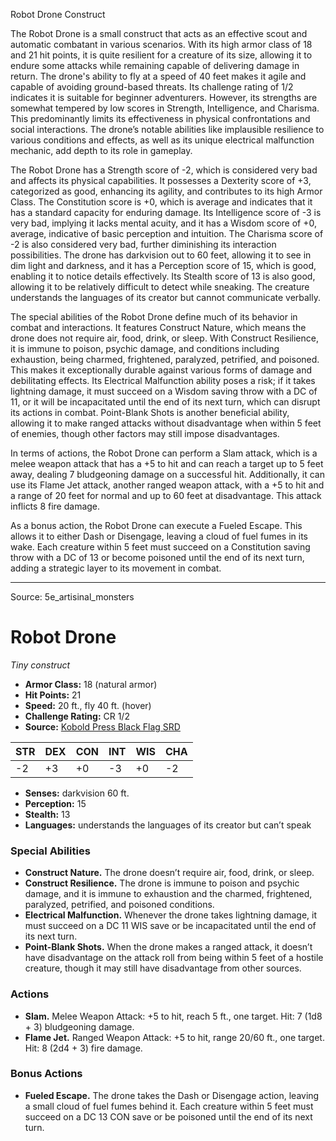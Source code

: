 <MonsterName/>Robot Drone</MonsterName>
<CreatureType/>Construct</CreatureType>

<summary>The Robot Drone is a small construct that acts as an effective scout and automatic combatant in various scenarios. With its high armor class of 18 and 21 hit points, it is quite resilient for a creature of its size, allowing it to endure some attacks while remaining capable of delivering damage in return. The drone's ability to fly at a speed of 40 feet makes it agile and capable of avoiding ground-based threats. Its challenge rating of 1/2 indicates it is suitable for beginner adventurers. However, its strengths are somewhat tempered by low scores in Strength, Intelligence, and Charisma. This predominantly limits its effectiveness in physical confrontations and social interactions. The drone’s notable abilities like implausible resilience to various conditions and effects, as well as its unique electrical malfunction mechanic, add depth to its role in gameplay.</summary>

<detail>

The Robot Drone has a Strength score of -2, which is considered very bad and affects its physical capabilities. It possesses a Dexterity score of +3, categorized as good, enhancing its agility, and contributes to its high Armor Class. The Constitution score is +0, which is average and indicates that it has a standard capacity for enduring damage. Its Intelligence score of -3 is very bad, implying it lacks mental acuity, and it has a Wisdom score of +0, average, indicative of basic perception and intuition. The Charisma score of -2 is also considered very bad, further diminishing its interaction possibilities. The drone has darkvision out to 60 feet, allowing it to see in dim light and darkness, and it has a Perception score of 15, which is good, enabling it to notice details effectively. Its Stealth score of 13 is also good, allowing it to be relatively difficult to detect while sneaking. The creature understands the languages of its creator but cannot communicate verbally.

The special abilities of the Robot Drone define much of its behavior in combat and interactions. It features Construct Nature, which means the drone does not require air, food, drink, or sleep. With Construct Resilience, it is immune to poison, psychic damage, and conditions including exhaustion, being charmed, frightened, paralyzed, petrified, and poisoned. This makes it exceptionally durable against various forms of damage and debilitating effects. Its Electrical Malfunction ability poses a risk; if it takes lightning damage, it must succeed on a Wisdom saving throw with a DC of 11, or it will be incapacitated until the end of its next turn, which can disrupt its actions in combat. Point-Blank Shots is another beneficial ability, allowing it to make ranged attacks without disadvantage when within 5 feet of enemies, though other factors may still impose disadvantages.

In terms of actions, the Robot Drone can perform a Slam attack, which is a melee weapon attack that has a +5 to hit and can reach a target up to 5 feet away, dealing 7 bludgeoning damage on a successful hit. Additionally, it can use its Flame Jet attack, another ranged weapon attack, with a +5 to hit and a range of 20 feet for normal and up to 60 feet at disadvantage. This attack inflicts 8 fire damage. 

As a bonus action, the Robot Drone can execute a Fueled Escape. This allows it to either Dash or Disengage, leaving a cloud of fuel fumes in its wake. Each creature within 5 feet must succeed on a Constitution saving throw with a DC of 13 or become poisoned until the end of its next turn, adding a strategic layer to its movement in combat.</detail>



---

Source: 5e_artisinal_monsters

# Robot Drone

*Tiny construct*

- **Armor Class:** 18 (natural armor)
- **Hit Points:** 21
- **Speed:** 20 ft., fly 40 ft. (hover)
- **Challenge Rating:** CR 1/2
- **Source:** [Kobold Press Black Flag SRD](https://koboldpress.com/black-flag-roleplaying/)

| STR | DEX | CON | INT | WIS | CHA |
| --- | --- | --- | --- | --- | --- |
| -2 | +3 | +0 | -3 | +0 | -2 |

- **Senses:** darkvision 60 ft.
- **Perception:** 15
- **Stealth:** 13
- **Languages:** understands the languages of its creator but can’t speak

### Special Abilities

- **Construct Nature.** The drone doesn’t require air, food, drink, or sleep.
- **Construct Resilience.** The drone is immune to poison and psychic damage, and it is immune to exhaustion and the charmed, frightened, paralyzed, petrified, and poisoned conditions.
- **Electrical Malfunction.** Whenever the drone takes lightning damage, it must succeed on a DC 11 WIS save or be incapacitated until the end of its next turn.
- **Point-Blank Shots.** When the drone makes a ranged attack, it doesn’t have disadvantage on the attack roll from being within 5 feet of a hostile creature, though it may still have disadvantage from other sources.

### Actions

- **Slam.** Melee Weapon Attack: +5 to hit, reach 5 ft., one target. Hit: 7 (1d8 + 3) bludgeoning damage.
- **Flame Jet.** Ranged Weapon Attack: +5 to hit, range 20/60 ft., one target. Hit: 8 (2d4 + 3) fire damage.

### Bonus Actions

- **Fueled Escape.** The drone takes the Dash or Disengage action, leaving a small cloud of fuel fumes behind it. Each creature within 5 feet must succeed on a DC 13 CON save or be poisoned until the end of its next turn.



